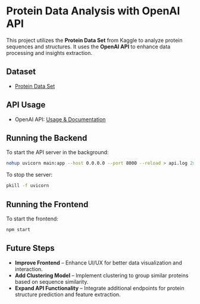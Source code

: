 # Protein Data Analysis with OpenAI API  

This project utilizes the **Protein Data Set** from Kaggle to analyze protein sequences and structures. It uses the **OpenAI API** to enhance data processing and insights extraction.  

## Dataset  
- [Protein Data Set](https://www.kaggle.com/datasets/shahir/protein-data-set?select=pdb_data_seq.csv)  

## API Usage  
- OpenAI API: [Usage & Documentation](https://platform.openai.com/usage)  

## Running the Backend  
To start the API server in the background:  

```bash
nohup uvicorn main:app --host 0.0.0.0 --port 8000 --reload > api.log 2>&1 &
```

To stop the server:

```bash
pkill -f uvicorn
```
## Running the Frontend

To start the frontend:

```bash
npm start
```

## Future Steps  

- **Improve Frontend** – Enhance UI/UX for better data visualization and interaction.  
- **Add Clustering Model** – Implement clustering to group similar proteins based on sequence similarity.  
- **Expand API Functionality** – Integrate additional endpoints for protein structure prediction and feature extraction.  

